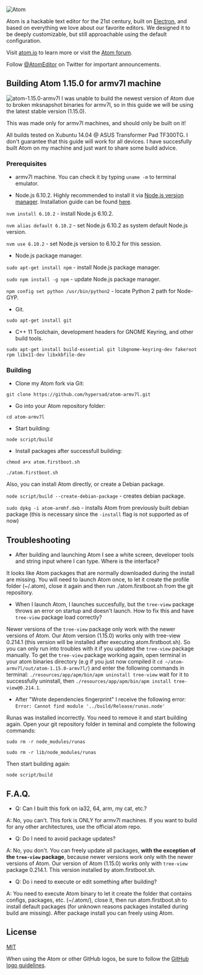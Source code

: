 ![Atom](https://cloud.githubusercontent.com/assets/72919/2874231/3af1db48-d3dd-11e3-98dc-6066f8bc766f.png)

Atom is a hackable text editor for the 21st century, built on [Electron](https://github.com/atom/electron), and based on everything we love about our favorite editors. We designed it to be deeply customizable, but still approachable using the default configuration.

Visit [atom.io](https://atom.io) to learn more or visit the [Atom forum](https://discuss.atom.io).

Follow [@AtomEditor](https://twitter.com/atomeditor) on Twitter for important
announcements.

## Building Atom 1.15.0 for armv7l machine

![atom-1.15.0-armv7l](https://i.gyazo.com/ce02f284e5d47e0b77a60728aadf0e98.png)
I was unable to build the newest version of Atom due to broken mksnapshot binaries for armv7l, so in this guide we will be using the latest stable version (1.15.0).

This was made only for armv7l machines, and should only be built on it!

All builds tested on Xubuntu 14.04 @ ASUS Transformer Pad TF300TG. I don't guarantee that this guide will work for all devices. I have succesfully built Atom on my machine and just want to share some build advice.

### Prerequisites

- armv7l machine. You can check it by typing `uname -m` to terminal emulator.

- Node.js 6.10.2. Highly recommended to install it via [Node.js version manager](https://www.npmjs.com/). Installation guide can be found [here](https://github.com/creationix/nvm#install-script).

`nvm install 6.10.2` - install Node.js 6.10.2.

`nvm alias default 6.10.2` - set Node.js 6.10.2 as system default Node.js version.

`nvm use 6.10.2` - set Node.js version to 6.10.2 for this session.

- Node.js package manager.

`sudo apt-get install npm` - install Node.js package manager.

`sudo npm install -g npm` - update Node.js package manager.

`npm config set python /usr/bin/python2` - locate Python 2 path for Node-GYP.

- Git.

`sudo apt-get install git`

- C++ 11 Toolchain, development headers for GNOME Keyring, and other build tools.

`sudo apt-get install build-essential git libgnome-keyring-dev fakeroot rpm libx11-dev libxkbfile-dev`

### Building

- Clone my Atom fork via Git:

`git clone https://github.com/hypersad/atom-armv7l.git`

- Go into your Atom repository folder:

`cd atom-armv7l`

- Start building:

`node script/build`

- Install packages after successfull building:

`chmod a+x atom.firstboot.sh`

`./atom.firstboot.sh`

Also, you can install Atom directly, or create a Debian package.

`node script/build --create-debian-package` - creates debian package.

`sudo dpkg -i atom-armhf.deb` - installs Atom from previously built debian package (this is necessary since the `-install` flag is not supported as of now)

## Troubleshooting

- After building and launching Atom I see a white screen, developer tools and string input where I can type. Where is the interface?

It looks like Atom packages that are normally downloaded during the install are missing. You will need to launch Atom once, to let it create the profile folder (~/.atom), close it again and then run ./atom.firstboot.sh from the git repository.

- When I launch Atom, I launches succesfully, but the `tree-view` package throws an error on startup and doesn't launch. How to fix this and have `tree-view` package load correctly?

Newer versions of the `tree-view` package only work with the newer versions of Atom. Our Atom version (1.15.0) works only with tree-view 0.214.1 (this version will be installed after executing atom.firstboot.sh). So you can only run into troubles with it if you updated the `tree-view` package manually. To get the `tree-view` package working again, open terminal in your atom binaries directory (e.g if you just now compiled it `cd ~/atom-armv7l/out/atom-1.15.0-armv7l/`) and enter the following commands in terminal: `./resources/app/apm/bin/apm uninstall tree-view` wait for it to successfully uninstall, then `./resources/app/apm/bin/apm install tree-view@0.214.1`.

- After "Wrote dependencies fingerprint" I receive the following error: `Error: Cannot find module '../build/Release/runas.node'`

Runas was installed incorrectly. You need to remove it and start building again. Open your git repository folder in teminal and complete the following commands:

`sudo rm -r node_modules/runas`

`sudo rm -r lib/node_modules/runas`

Then start building again:

`node script/build`

## F.A.Q.

- Q: Can I built this fork on ia32, 64, arm, my cat, etc.?

A: No, you can't. This fork is ONLY for armv7l machines. If you want to build for any other architectures, use the official atom repo.

- Q: Do I need to avoid package updates?

A: No, you don't. You can freely update all packages, **with the exception of the `tree-view` package**, because newer versions work only with the newer versions of Atom. Our version of Atom (1.15.0) works only with `tree-view` package 0.214.1. This version installed by atom.firstboot.sh.

- Q: Do i need to execute or edit something after building?

A: You need to execute Atom binary to let it create the folder that contains configs, packages, etc. (~/.atom/), close it, then run atom.firstboot.sh to install default packages (for unknown reasons packages installed during build are missing). After package install you can freely using Atom.

## License

[MIT](https://github.com/atom/atom/blob/master/LICENSE.md)

When using the Atom or other GitHub logos, be sure to follow the [GitHub logo guidelines](https://github.com/logos).
